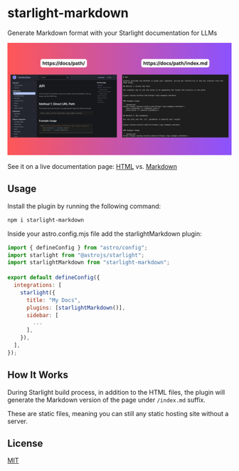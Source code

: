 # starlight-markdown

Generate Markdown format with your Starlight documentation for LLMs

![starlight-markdown](docs/public/banner.png)

See it on a live documentation page: [HTML](https://corsfix.com/docs/cors-proxy/api) vs. [Markdown](https://corsfix.com/docs/cors-proxy/api/index.md)

## Usage

Install the plugin by running the following command:

```bash
npm i starlight-markdown
```

Inside your astro.config.mjs file add the starlightMarkdown plugin:

```js
import { defineConfig } from "astro/config";
import starlight from "@astrojs/starlight";
import starlightMarkdown from "starlight-markdown";

export default defineConfig({
  integrations: [
    starlight({
      title: "My Docs",
      plugins: [starlightMarkdown()],
      sidebar: [
        ...
      ],
    }),
  ],
});
```

## How It Works

During Starlight build process, in addition to the HTML files, the plugin will generate the Markdown version of the page under `/index.md` suffix.

These are static files, meaning you can still any static hosting site without a server.

## License

[MIT](LICENSE)
